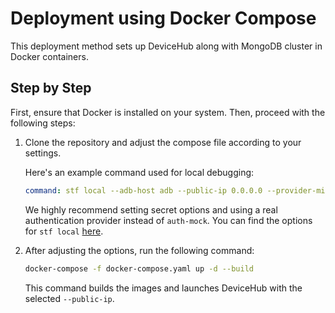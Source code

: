 # Deployment using Docker Compose

This deployment method sets up DeviceHub along with MongoDB cluster in Docker containers.

## Step by Step

First, ensure that Docker is installed on your system. Then, proceed with the following steps:

1. Clone the repository and adjust the compose file according to your settings.

   Here's an example command used for local debugging:

   ```yaml
   command: stf local --adb-host adb --public-ip 0.0.0.0 --provider-min-port 7400 --provider-max-port 7500
   ```

   We highly recommend setting secret options and using a real authentication provider instead of `auth-mock`. You can find the options for `stf local` [here](units.md/#local).

2. After adjusting the options, run the following command:

   ```bash
   docker-compose -f docker-compose.yaml up -d --build
   ```

   This command builds the images and launches DeviceHub with the selected `--public-ip`.
